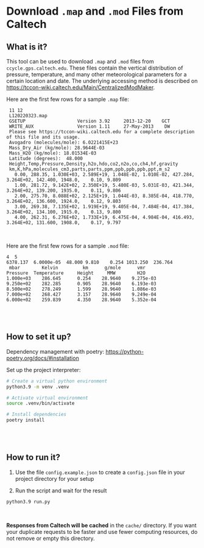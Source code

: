 # Download `.map` and `.mod` Files from Caltech

## What is it?

This tool can be used to download `.map` and `.mod` files from `ccycle.gps.caltech.edu`. These files contain the vertical distribution of pressure, temperature, and many other meteorological parameters for a certain location and date. The underlying accessing method is described on https://tccon-wiki.caltech.edu/Main/CentralizedModMaker.

Here are the first few rows for a sample `.map` file:

```
 11 12
 L120220323.map
 GSETUP                   Version 3.92     2013-12-20    GCT
 WRITE_AUX                Version 1.11     27-May-2013    DW
 Please see https://tccon-wiki.caltech.edu for a complete description of this file and its usage.
 Avogadro (molecules/mole): 6.0221415E+23
 Mass_Dry_Air (kg/mole): 28.9644E-03
 Mass_H2O (kg/mole): 18.01534E-03
 Latitude (degrees):  48.000
 Height,Temp,Pressure,Density,h2o,hdo,co2,n2o,co,ch4,hf,gravity
 km,K,hPa,molecules_cm3,parts,parts,ppm,ppb,ppb,ppb,ppt,m_s2
   0.00, 288.35, 1.030E+03, 2.589E+19, 1.048E-02, 1.010E-02, 427.284, 3.264E+02, 142.400, 1948.0,    0.10, 9.809
   1.00, 281.72, 9.142E+02, 2.350E+19, 5.480E-03, 5.031E-03, 421.344, 3.264E+02, 139.200, 1935.0,    0.11, 9.806
   2.00, 275.70, 8.088E+02, 2.125E+19, 1.044E-03, 8.385E-04, 418.770, 3.264E+02, 136.600, 1924.0,    0.12, 9.803
   3.00, 269.38, 7.135E+02, 1.919E+19, 9.405E-04, 7.484E-04, 417.384, 3.264E+02, 134.100, 1915.0,    0.13, 9.800
   4.00, 262.31, 6.276E+02, 1.733E+19, 6.475E-04, 4.984E-04, 416.493, 3.264E+02, 131.600, 1908.0,    0.17, 9.797
```

<br/>

Here are the first few rows for a sample `.mod` file:

```
4  5
6378.137  6.0000e-05  48.000 9.810    0.254 1013.250  236.764
 mbar        Kelvin         km      g/mole      vmr
Pressure  Temperature     Height     MMW        H2O
1.000e+03    286.645      0.254    28.9640    9.275e-03
9.250e+02    282.285      0.905    28.9640    6.193e-03
8.500e+02    278.249      1.599    28.9640    1.086e-03
7.000e+02    268.427      3.157    28.9640    9.249e-04
6.000e+02    259.839      4.350    28.9640    5.352e-04
```

<br/>
<br/>

## How to set it up?

Dependency management with poetry: https://python-poetry.org/docs/#installation

Set up the project interpreter:

```bash
# Create a virtual python environment
python3.9 -m venv .venv

# Activate virtual environment
source .venv/bin/activate

# Install dependencies
poetry install
```

<br/>
<br/>

## How to run it?

1. Use the file `config.example.json` to create a `config.json` file in your project directory for your setup

2. Run the script and wait for the result

```bash
python3.9 run.py
```

<br/>

**Responses from Caltech will be cached** in the `cache/` directory. If you want your duplicate requests to be faster and use fewer computing resources, do not remove or empty this directory.
